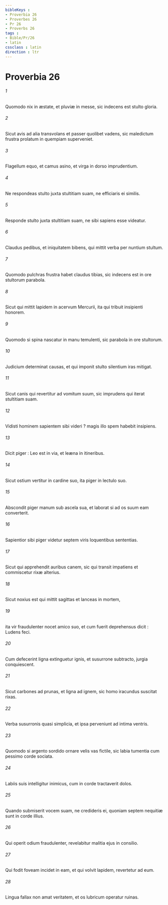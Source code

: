 ```yaml
---
bibleKeys : 
- Proverbia 26
- Proverbes 26
- Pr 26
- Proverbs 26
tags : 
- Bible/Pr/26
- latin
cssclass : latin
direction : ltr
---
```


# Proverbia 26

###### 1
Quomodo nix in æstate, et pluviæ in messe, sic indecens est stulto gloria.
###### 2
Sicut avis ad alia transvolans et passer quolibet vadens, sic maledictum frustra prolatum in quempiam superveniet.
###### 3
Flagellum equo, et camus asino, et virga in dorso imprudentium.
###### 4
Ne respondeas stulto juxta stultitiam suam, ne efficiaris ei similis.
###### 5
Responde stulto juxta stultitiam suam, ne sibi sapiens esse videatur.
###### 6
Claudus pedibus, et iniquitatem bibens, qui mittit verba per nuntium stultum.
###### 7
Quomodo pulchras frustra habet claudus tibias, sic indecens est in ore stultorum parabola.
###### 8
Sicut qui mittit lapidem in acervum Mercurii, ita qui tribuit insipienti honorem.
###### 9
Quomodo si spina nascatur in manu temulenti, sic parabola in ore stultorum.
###### 10
Judicium determinat causas, et qui imponit stulto silentium iras mitigat.
###### 11
Sicut canis qui revertitur ad vomitum suum, sic imprudens qui iterat stultitiam suam.
###### 12
Vidisti hominem sapientem sibi videri ? magis illo spem habebit insipiens.
###### 13
Dicit piger : Leo est in via, et leæna in itineribus.
###### 14
Sicut ostium vertitur in cardine suo, ita piger in lectulo suo.
###### 15
Abscondit piger manum sub ascela sua, et laborat si ad os suum eam converterit.
###### 16
Sapientior sibi piger videtur septem viris loquentibus sententias.
###### 17
Sicut qui apprehendit auribus canem, sic qui transit impatiens et commiscetur rixæ alterius.
###### 18
Sicut noxius est qui mittit sagittas et lanceas in mortem,
###### 19
ita vir fraudulenter nocet amico suo, et cum fuerit deprehensus dicit : Ludens feci.
###### 20
Cum defecerint ligna extinguetur ignis, et susurrone subtracto, jurgia conquiescent.
###### 21
Sicut carbones ad prunas, et ligna ad ignem, sic homo iracundus suscitat rixas.
###### 22
Verba susurronis quasi simplicia, et ipsa perveniunt ad intima ventris.
###### 23
Quomodo si argento sordido ornare velis vas fictile, sic labia tumentia cum pessimo corde sociata.
###### 24
Labiis suis intelligitur inimicus, cum in corde tractaverit dolos.
###### 25
Quando submiserit vocem suam, ne credideris ei, quoniam septem nequitiæ sunt in corde illius.
###### 26
Qui operit odium fraudulenter, revelabitur malitia ejus in consilio.
###### 27
Qui fodit foveam incidet in eam, et qui volvit lapidem, revertetur ad eum.
###### 28
Lingua fallax non amat veritatem, et os lubricum operatur ruinas.
